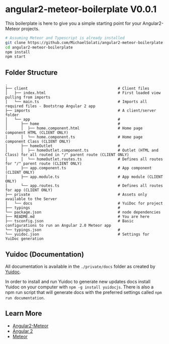 # angular2-meteor-boilerplate V0.0.1
This boilerplate is here to give you a simple starting point for your Angular2-Meteor projects.

```sh
# Assuming Meteor and Typescript is already installed
git clone https://github.com/MichaelSolati/angular2-meteor-boilerplate.git
cd angular2-meteor-boilerplate
npm install
npm start
```

## Folder Structure
    .
    ├── client                                        # Client files
    │   ├── index.html                                # First loaded view pulling from imports
    │   └── main.ts                                   # Imports all required files - Bootstrap Angular 2 app
    ├── imports                                       # A client/server folder
    │   └── app                                       #
    │      ├── home                                   #
    │      │  ├── home.component.html                 # Home page component HTML (CLIENT ONLY)
    │      │  └── home.component.ts                   # Home page component Class (CLIENT ONLY)
    │      ├── homeOutlet                             #
    │      │  ├── homeOutlet.component.ts             # Outlet (HTML and Class) for all routed in "/" parent route (CLIENT ONLY)
    │      │  └── homeOutlet.routes.ts                # Defines all routes for "/" parent route (CLIENT ONLY)
    │      ├── app.component.ts                       # App component (CLIENT ONLY)
    │      ├── app.module.ts                          # App module (CLIENT ONLY)
    │      └── app.routes.ts                          # Defines all routes for app (CLIENT ONLY)
    ├── private                                       # Assets only available to the Server
    │   └── docs                                      # YuiDoc for project
    ├── typings                                       #
    └── package.json                                  # node dependencies
    ├── README.md                                     # You are here
    ├── tsconfig.json                                 # Basic configurations to run an Angular 2.0 Meteor app
    └── typings.json                                  #
    └── yuidoc.json                                   # Settings for YuiDoc generation

## Yuidoc (Documentation)
All documentation is available in the `./private/docs` folder as created by [Yuidoc](http://yui.github.io/yuidoc/).

In order to install and run Yuidoc to generate new updates docs install Yuidoc on your computer with `npm -g install yuidocjs`. There is also a npm run script that will generate docs with the preferred settings called `npm run documentation`.

## Learn More
- [Angular2-Meteor](https://www.angular-meteor.com/angular2)
- [Angular 2](https://angular.io/)
- [Meteor](https://www.meteor.com/)
